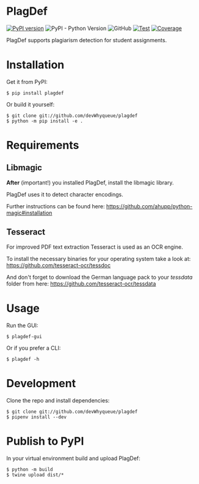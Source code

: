 # PlagDef

[![PyPI version](https://badge.fury.io/py/plagdef.svg)](https://badge.fury.io/py/plagdef)
![PyPI - Python Version](https://img.shields.io/pypi/pyversions/plagdef)
![GitHub](https://img.shields.io/github/license/devWhyqueue/plagdef)
[![Test](https://github.com/devWhyqueue/plagdef/actions/workflows/test.yml/badge.svg)](https://github.com/devWhyqueue/plagdef/actions/workflows/test.yml)
[![Coverage](https://sonarcloud.io/api/project_badges/measure?project=devWhyqueue_plagdef&metric=coverage)](https://sonarcloud.io/dashboard?id=devWhyqueue_plagdef)

PlagDef supports plagiarism detection for student assignments.

# Installation

Get it from PyPI:

```
$ pip install plagdef
````

Or build it yourself:

```
$ git clone git://github.com/devWhyqueue/plagdef
$ python -m pip install -e .
````

# Requirements

## Libmagic

**After** (important!) you installed PlagDef, install the libmagic library.

PlagDef uses it to detect character encodings.

Further instructions can be found here: https://github.com/ahupp/python-magic#installation

## Tesseract

For improved PDF text extraction Tesseract is used as an OCR engine.

To install the necessary binaries for your operating system take a look at: https://github.com/tesseract-ocr/tessdoc

And don't forget to download the German language pack to your _tessdata_ folder from
here: https://github.com/tesseract-ocr/tessdata

# Usage

Run the GUI:

```
$ plagdef-gui
````

Or if you prefer a CLI:

```
$ plagdef -h
````

# Development

Clone the repo and install dependencies:

```
$ git clone git://github.com/devWhyqueue/plagdef
$ pipenv install --dev
````

# Publish to PyPI

In your virtual environment build and upload PlagDef:

```
$ python -m build
$ twine upload dist/*
````
